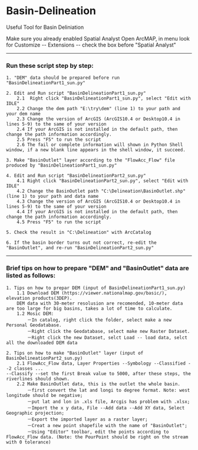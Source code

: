 # Basin-Delineation
Useful Tool for Basin Deliniation


Make sure you already enabled Spatial Analyst Open ArcMAP, in menu look for Customize -- Extensions -- check the box before "Spatial Analyst"

----

### Run these script step by step:
    
    1. "DEM" data should be prepared before run "BasinDelineationPart1_sun.py"
    
    2. Edit and Run script "BasinDelineationPart1_sun.py"
        2.1  Right click "BasinDelineationPart1_sun.py", select "Edit with IDLE"
        2.2 Change the dem path "E:\try\dem" (line 1) to your path and your dem name
        2.3 Change the version of ArcGIS (ArcGIS10.4 or Desktop10.4 in lines 5-9) to the same of your version
        2.4 If your ArcGIS is not installed in the default path, then change the path information accordingly.
        2.5 Press "F5" to run the script
        2.6 The fail or complete information will shown in Python Shell window, if a new blank line appears in the shell window, it succeed.
        
    3. Make "BasinOutlet" layer according to the "FlowAcc_Flow" file produced by "BasinDelineationPart1_sun.py"
    
    4. Edit and Run script "BasinDelineationPart2_sun.py"
        4.1 Right click "BasinDelineationPart2_sun.py", select "Edit with IDLE"
        4.2 Change the BasinOutlet path "C:\Delineation\BasinOutlet.shp"  (line 1) to your path and data name
        4.3 Change the version of ArcGIS (ArcGIS10.4 or Desktop10.4 in lines 5-9) to the same of your version
        4.4 If your ArcGIS is not installed in the default path, then change the path information accordingly.
        4.5 Press "F5" to run the script
        
    5. Check the result in "C:\Delineation" with ArcCatalog
    
    6. If the basin border turns out not correct, re-edit the "BasinOutlet", and re-run "BasinDelineationPart2_sun.py"

----

### Brief tips on how to prepare "DEM" and "BasinOutlet" data are listed as follows:

    1. Tips on how to prepar DEM (input of BasinDelineationPart1_sun.py)
        1.1 Download DEM (https://viewer.nationalmap.gov/basic/), elevation products(3DEP).
        DEM data with 30-meter resolusion are recomended, 10-meter data are too large for big basins, takes a lot of time to calculate.
        1.2 Mosic DEM: 
            －In catalog, right click the folder, select make a new Personal Geodatabase. 
            －Right click the Geodatabase, select make new Raster Dataset.
            －Right click the new Dataset, selct Load -- load data, selct all the downloaded DEM data

    2. Tips on how to make "BasinOutlet" layer (input of BasinDelineationPart2_sun.py)
        2.1 FlowAcc_Flow data, Layer Properties --Symbology --Classified --2 classes ...
    --Classify --set the first Break value to 5000, after these steps, the riverlines should shown.
        2.2 Make BasinOutlet data, this is the outlet the whole basin. 
            －first convert the lat and longi to degree format. Note: west longitude should be negative;
            －put lat and lon in .xls file, Arcgis has problem with .xlsx; 
            －Import the x y data, File --Add data --Add XY data, Select Geographic projection;
            －Export the imported layer as a raster layer;
            －Creat a new point shapefile with the name of "BasinOutlet";
            －Using "Editor" toolbar, edit the points according to FlowAcc_Flow data. (Note: the PourPoint should be right on the stream with 0 tolerance)

